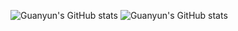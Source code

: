 <!-- ![Flandre](https://github.com/codlin/codlin/raw/master/github-landscape-guanyun02.jpg) -->
![Guanyun's GitHub stats](https://github-readme-stats.vercel.app/api?username=codlin&count_private=true&show_icons=true&theme=material-palenight)
![Guanyun's GitHub stats](https://github-readme-stats.vercel.app/api/top-langs/?username=codlin&lcount_private=true&show_icons=true&layout=compact&theme=material-palenight)

